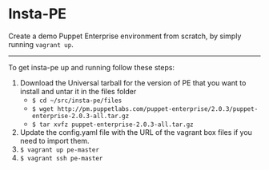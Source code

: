 Insta-PE
========

Create a demo Puppet Enterprise environment from scratch, by simply running
`vagrant up`.

---
To get insta-pe up and running follow these steps:

1. Download the Universal tarball for the version of PE that you want to install and untar it in the files folder
    * `$ cd ~/src/insta-pe/files`
    * `$ wget http://pm.puppetlabs.com/puppet-enterprise/2.0.3/puppet-enterprise-2.0.3-all.tar.gz`
    * `$ tar xvfz puppet-enterprise-2.0.3-all.tar.gz`
2. Update the config.yaml file with the URL of the vagrant box files if you need to import them.
3. `$ vagrant up pe-master`
4. `$ vagrant ssh pe-master`
